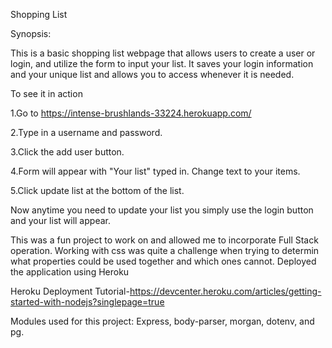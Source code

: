 Shopping List

Synopsis:

This is a basic shopping list webpage that allows users to create
a user or login, and utilize the form to input your list. It saves
your login information and your unique list and allows you to access
whenever it is needed.

To see it in action 

1.Go to https://intense-brushlands-33224.herokuapp.com/ 

2.Type in a username and password.

3.Click the add user button.

4.Form will appear with "Your list" typed in. Change text to your items.

5.Click update list at the bottom of the list.

Now anytime you need to update your list you simply use the login button 
and your list will appear.

This was a fun project to work on and allowed me to incorporate Full Stack operation.
Working with css was quite a challenge when trying to determin what properties 
could be used together and which ones cannot. Deployed the application using Heroku

Heroku Deployment Tutorial-https://devcenter.heroku.com/articles/getting-started-with-nodejs?singlepage=true

Modules used for this project:
Express, body-parser, morgan, dotenv, and pg.







